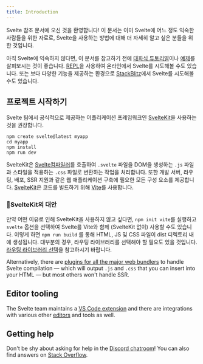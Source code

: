 ```yaml
---
title: Introduction
---
```


Svelte 참조 문서에 오신 것을 환영합니다! 이 문서는 이미 Svelte에 어느 정도 익숙한 사람들을 위한 자료로, Svelte을 사용하는 방법에 대해 더 자세히 알고 싶은 분들을 위한 것입니다.

아직 Svelte에 익숙하지 않다면, 이 문서를 참고하기 전에 [대화식 튜토리얼](https://learn.svelte.dev)이나 [예제](/examples)를 살펴보시는 것이 좋습니다. [REPL](/repl)을 사용하여 온라인에서 Svelte를 시도해볼 수도 있습니다. 또는 보다 다양한 기능을 제공하는 환경으로 [StackBlitz](https://sveltekit.new)에서 Svelte를 시도해볼 수도 있습니다.

## 프로젝트 시작하기

Svelte 팀에서 공식적으로 제공하는 어플리케이션 프레임워크인 [SvelteKit](https://kit.svelte.dev/)을 사용하는 것을 권장합니다.

```
npm create svelte@latest myapp
cd myapp
npm install
npm run dev
```

SvelteKit은 [Svelte컴파일러](https://www.npmjs.com/package/svelte)를 호출하여 `.svelte` 파일을 DOM을 생성하는 `.js` 파일과 스타일을 적용하는 `.css` 파일로 변환하는 작업을 처리합니다. 또한 개발 서버, 라우팅, 배포, SSR 지원과 같은 웹 애플리케이션 구축에 필요한 모든 구성 요소를 제공합니다. [SvelteKit](https://kit.svelte.dev/)은 코드를 빌드하기 위해 [Vite](https://vitejs.dev/)를 사용합니다.

### SvelteKit의 대안

만약 어떤 이유로 인해 SvelteKit을 사용하지 않고 싶다면, `npm init vite`를 실행하고 `svelte` 옵션을 선택하여 Svelte를 Vite와 함께 (SvelteKit 없이) 사용할 수도 있습니다. 이렇게 하면 `npm run build` 를 통해 HTML, JS 및 CSS 파일이 dist 디렉토리 내에 생성됩니다. 대부분의 경우, 라우팅 라이브러리를 선택해야 할 필요도 있을 것입니다. [라우팅 라이브러리 선택](/faq#is-there-a-router)을 참고하시기 바랍니다.

Alternatively, there are [plugins for all the major web bundlers](https://sveltesociety.dev/tools#bundling) to handle Svelte compilation — which will output `.js` and `.css` that you can insert into your HTML — but most others won't handle SSR.

## Editor tooling

The Svelte team maintains a [VS Code extension](https://marketplace.visualstudio.com/items?itemName=svelte.svelte-vscode) and there are integrations with various other [editors](https://sveltesociety.dev/tools#editor-support) and tools as well.

## Getting help

Don't be shy about asking for help in the [Discord chatroom](https://svelte.dev/chat)! You can also find answers on [Stack Overflow](https://stackoverflow.com/questions/tagged/svelte).
